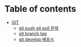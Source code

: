 # Table of contents

* [GIT](README.md)
  * [git push git pull 문제](git/git-push-git-pull.md)
  * [git branch tag](git/git-branch-tag.md)
  * [git develop 배포시](git/git-develop.md)
